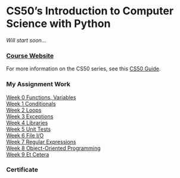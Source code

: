 # CS50’s Introduction to Computer Science with Python
*Will start soon...*

### [Course Website](https://cs50.harvard.edu/python/2022/)  
For more information on the CS50 series, see this [CS50 Guide](https://www.classcentral.com/report/harvard-cs50-guide/).  

### My Assignment Work

[Week 0 Functions, Variables](Week0)  
[Week 1 Conditionals](Week1)  
[Week 2 Loops](Week2)  
[Week 3 Exceptions](Week3)  
[Week 4 Libraries](Week4)  
[Week 5 Unit Tests](Week5)  
[Week 6 File I/O](Week6)  
[Week 7 Regular Expressions](Week7)  
[Week 8 Object-Oriented Programming](Week8)  
[Week 9 Et Cetera](Week9)  

### Certificate

